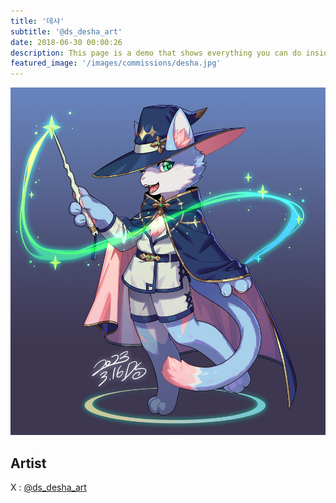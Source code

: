 ```yaml
---
title: '데샤'
subtitle: '@ds_desha_art'
date: 2018-06-30 00:00:26
description: This page is a demo that shows everything you can do inside portfolio and blog posts.
featured_image: '/images/commissions/desha.jpg'
---
```


![](/images/commissions/desha.jpg)

## Artist

X : [@ds_desha_art](https://twitter.com/ds_desha_art)